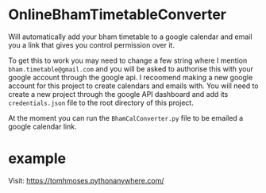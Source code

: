 # OnlineBhamTimetableConverter
Will automatically add your bham timetable to a google calendar and email you a link that gives you control permission over it.

To get this to work you may need to change a few string where I mention `bham.timetable@gmail.com` and you will be asked to authorise this with your google account through the google api. I recoomend making a new google account for this project to create calendars and emails with. You will need to create a new project through the google API dashboard and add its `credentials.json` file to the root directory of this project.

At the moment you can run the `BhamCalConverter.py` file to be emailed a google calendar link.

# example
Visit: https://tomhmoses.pythonanywhere.com/
